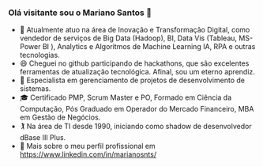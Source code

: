 ### Olá visitante sou o Mariano Santos 👋

- 🔭 Atualmente atuo na área de Inovação e Transformação Digital, como vendedor de serviços de Big Data (Hadoop), BI, Data Vis (Tableau, MS-Power BI ), Analytics e Algoritmos de Machine Learning IA, RPA e outras tecnologias. 
- 😄 Cheguei no github participando de hackathons, que são excelentes ferramentas de atualização tecnológica. Afinal, sou um eterno aprendiz.
- 🌱 Especialista em gerenciamento de projetos de desenvolvimento de sistemas.
- 🎓 Certificado PMP, Scrum Master e PO, Formado em Ciência da Computação, Pós Graduado em Operador do Mercado Financeiro, MBA em Gestão de Negócios. 
- 🏌 Na área de TI desde 1990, iniciando como shadow de desenvolvedor dBase III Plus.
- 💬 Mais sobre o meu perfil profissional em https://www.linkedin.com/in/marianosnts/

<!--
**marianosnts/marianosnts** is a ✨ _special_ ✨ repository because its `README.md` (this file) appears on your GitHub profile.

Here are some ideas to get you started:

- 🔭 I’m currently working on ...
- 🌱 I’m currently learning ...
- 👯 I’m looking to collaborate on ...
- 🤔 I’m looking for help with ...
- 💬 Ask me about ...
- 📫 How to reach me: ...
- 😄 Pronouns: ...
- ⚡ Fun fact: ...
-->
